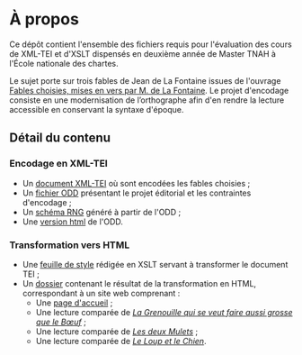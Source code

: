 # À propos

Ce dépôt contient l'ensemble des fichiers requis pour l'évaluation des cours de XML-TEI et d'XSLT dispensés en deuxième année de Master TNAH à l'École nationale des chartes.

Le sujet porte sur trois fables de Jean de La Fontaine issues de l'ouvrage [Fables choisies, mises en vers par M. de La Fontaine](https://gallica.bnf.fr/ark:/12148/btv1b8610825d/f4.item). Le projet d'encodage consiste en une modernisation de l’orthographe afin d'en rendre la lecture accessible en conservant la syntaxe d'époque.

## Détail du contenu

### Encodage en XML-TEI

- Un [document XML-TEI](TEI-Fables.xml) où sont encodées les fables choisies ;
- Un [fichier ODD](ODD_TEI-Fables.xml) présentant le projet éditorial et les contraintes d'encodage ;
- Un [schéma RNG](out/ODD_TEI-Fables.rng) généré à partir de l'ODD ;
- Une [version html](ODD_TEI-Fables.html) de l'ODD.

### Transformation vers HTML

- Une [feuille de style](XSLT-Fables.xsl) rédigée en XSLT servant à transformer le document TEI ;
- Un [dossier](html) contenant le résultat de la transformation en HTML, correspondant à un site web comprenant :
  - Une [page d'accueil](html/fablesIndex.html) ;
  - Une lecture comparée de [_La Grenouille qui se veut faire aussi grosse que le Bœuf_](html/fable3.html) ;
  - Une lecture comparée de [_Les deux Mulets_](html/fable4.html) ;
  - Une lecture comparée de [_Le Loup et le Chien_](html/fable5.html).
